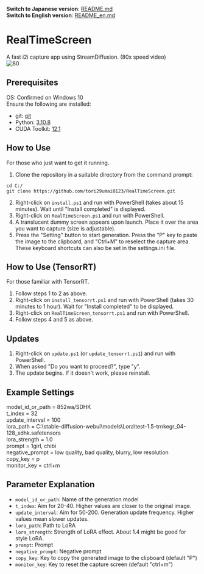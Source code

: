 **Switch to Japanese version**: [README.md](README.md)  
**Switch to English version**: [README_en.md](README_en.md)

# RealTimeScreen
A fast i2i capture app using StreamDiffusion. (80x speed video)  <br>
![80](https://github.com/tori29umai0123/RealTimeScreen/assets/72191117/b218f707-a339-4594-8e70-2a1e2b26e80b)<br>

## Prerequisites
OS: Confirmed on Windows 10  <br>
Ensure the following are installed:  <br>
- git: [git](https://git-scm.com/downloads)<br>
- Python: [3.10.8](https://www.python.org/downloads/release/python-3810/)<br>
- CUDA Toolkit: [12.1](https://developer.nvidia.com/cuda-12-1-0-download-archive)<br>

## How to Use
For those who just want to get it running.<br>

1. Clone the repository in a suitable directory from the command prompt:<br>

```
cd C:/
git clone https://github.com/tori29umai0123/RealTimeScreen.git
```
2. Right-click on `install.ps1` and run with PowerShell (takes about 15 minutes). Wait until "Install completed" is displayed.<br>
3. Right-click on `RealTimeScreen.ps1` and run with PowerShell.<br>
4. A translucent dummy screen appears upon launch. Place it over the area you want to capture (size is adjustable).<br>
5. Press the "Setting" button to start generation. Press the "P" key to paste the image to the clipboard, and "Ctrl+M" to reselect the capture area. These keyboard shortcuts can also be set in the settings.ini file.<br>

## How to Use (TensorRT)
For those familiar with TensorRT. <br>

1. Follow steps 1 to 2 as above.<br>
2. Right-click on `install_tensorrt.ps1` and run with PowerShell (takes 30 minutes to 1 hour). Wait for "Install completed" to be displayed.<br>
3. Right-click on `RealTimeScreen_tensorrt.ps1` and run with PowerShell.<br>
4. Follow steps 4 and 5 as above.

## Updates
1. Right-click on `update.ps1` (or `update_tensorrt.ps1`) and run with PowerShell.<br>
2. When asked "Do you want to proceed?", type "y".<br>
3. The update begins. If it doesn't work, please reinstall.

## Example Settings

model_id_or_path = 852wa/SDHK<br>
t_index = 32<br>
update_interval = 100<br>
lora_path = C:\stable-diffusion-webui\models\Lora\test-1.5-trnkegr_04-128_sdhk.safetensors<br>
lora_strength = 1.0<br>
prompt = 1girl, chibi<br>
negative_prompt = low quality, bad quality, blurry, low resolution<br>
copy_key = p<br>
monitor_key = ctrl+m


## Parameter Explanation
- `model_id_or_path`: Name of the generation model
- `t_index`: Aim for 20-40. Higher values are closer to the original image.
- `update_interval`: Aim for 50-200. Generation update frequency. Higher values mean slower updates.
- `lora_path`: Path to LoRA
- `lora_strength`: Strength of LoRA effect. About 1.4 might be good for style LoRA.
- `prompt`: Prompt
- `negative_prompt`: Negative prompt
- `copy_key`: Key to copy the generated image to the clipboard (default "P")
- `monitor_key`: Key to reset the capture screen (default "ctrl+m")